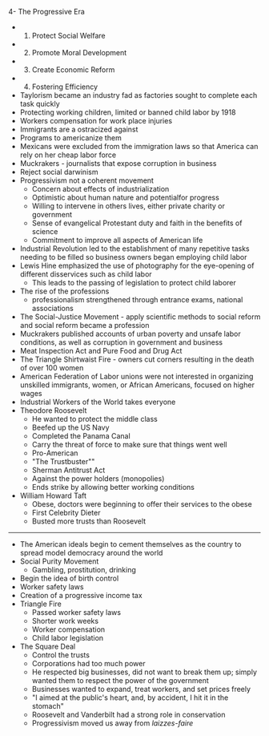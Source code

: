 4- The Progressive Era
- 1. Protect Social Welfare
- 2. Promote Moral Development
- 3. Create Economic Reform
- 4. Fostering Efficiency
- Taylorism became an industry fad as factories sought to complete each task quickly
- Protecting working children, limited or banned child labor by 1918
- Workers compensation for work place injuries
- Immigrants are a ostracized against
- Programs to americanize them
- Mexicans were excluded from the immigration laws so that America can rely on her cheap labor force
- Muckrakers - journalists that expose corruption in business
- Reject social darwinism
- Progressivism not a coherent movement
	- Concern about effects of industrialization
	- Optimistic about human nature and potentialfor progress
	- Willing to intervene in others lives, either private charity or government
	- Sense of evangelical Protestant duty and faith in the benefits of science
	- Commitment to improve all aspects of American life
- Industrial Revolution led to the establishment of many repetitive tasks needing to be filled so business owners began employing child labor
- Lewis Hine emphasized the use of photography for the eye-opening of different disservices such as child labor
	- This leads to the passing of legislation to protect child laborer
- The rise of the professions
	- professionalism strengthened through entrance exams, national associations
- The Social-Justice Movement - apply scientific methods to social reform and social reform became a profession
- Muckrakers published accounts of urban poverty and unsafe labor conditions, as well as corruption in government and business
-  Meat Inspection Act and Pure Food and Drug Act
- The Triangle Shirtwaist Fire - owners cut corners resulting in the death of over 100 women
- American Federation of Labor unions were not interested in organizing unskilled immigrants, women, or African Americans, focused on higher wages
- Industrial Workers of the World takes everyone
- Theodore Roosevelt
	- He wanted to protect the middle class
	- Beefed up the US Navy
	- Completed the Panama Canal
	- Carry the threat of force to make sure that things went well
	-  Pro-American
	- "The Trustbuster""
	- Sherman Antitrust Act
	- Against the power holders (monopolies)
	- Ends strike by allowing better working conditions
- William Howard Taft
	- Obese, doctors were beginning to offer their services to the obese
	- First Celebrity Dieter
	- Busted more trusts than Roosevelt
___
- The American ideals begin to cement themselves as the country to spread model democracy around the world
- Social Purity Movement
	- Gambling, prostitution, drinking
- Begin the idea of birth control
- Worker safety laws
- Creation of a progressive income tax
- Triangle Fire
	- Passed worker safety laws
	- Shorter work weeks
	- Worker compensation
	- Child labor legislation
- The Square Deal
	- Control the trusts
	- Corporations had too much power
	- He respected big businesses, did not want to break them up; simply wanted them to respect the power of the government
	- Businesses wanted to expand, treat workers, and set prices freely
	- "I aimed at the public's heart, and, by accident, I hit it in the stomach"
	- Roosevelt and Vanderbilt had a strong role in conservation
	- Progressivism moved us away from *laizzes-faire*
